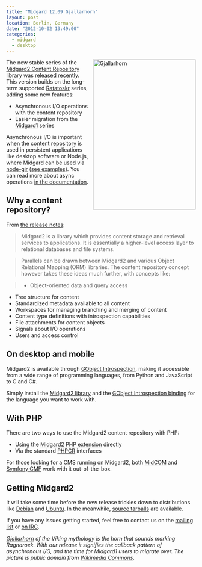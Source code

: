 ```yaml
---
title: "Midgard 12.09 Gjallarhorn"
layout: post
location: Berlin, Germany
date: "2012-10-02 13:49:00"
categories:
  - midgard
  - desktop
---
```

<img src="https://s3.eu-central-1.amazonaws.com/bergie-iki-fi/gjallarhorn.png" style="margin-left: 10px; float: right; width: 273px; height: 400px;" alt="Gjallarhorn" title="Heimdallr with Gjallarhorn by Lorenz Frølich, public domain" />

The new stable series of the [Midgard2 Content Repository](http://midgard-project.org/midgard2/) library was [released recently](http://lists.midgard-project.org/pipermail/dev/2012-September/003202.html). This version builds on the long-term supported [Ratatoskr](http://bergie.iki.fi/blog/ratatoskr_is_out-midgard2_content_repository_goes_lts/) series, adding some new features:

* Asynchronous I/O operations with the content repository
* Easier migration from the [Midgard1](http://midgard-project.org/midgard1/) series

Asynchronous I/O is important when the content repository is used in persistent applications like desktop software or Node.js, where Midgard can be used via [node-gir](https://npmjs.org/package/gir) ([see examples](https://github.com/piotras/node-gir/tree/master/tests/midgard)). You can read more about async operations [in the documentation](http://midgard-project.org/midgard2/#asynchronous).

## Why a content repository?

From [the release notes](http://lists.midgard-project.org/pipermail/dev/2012-September/003202.html):

> Midgard2 is a library which provides content storage and retrieval
services to applications. It is essentially a higher-level access
layer to relational databases and file systems.

> Parallels can be drawn between Midgard2 and various Object Relational
Mapping (ORM) libraries. The content repository concept however takes
these ideas much further, with concepts like:

> * Object-oriented data and query access
* Tree structure for content
* Standardized metadata available to all content
* Workspaces for managing branching and merging of content
* Content type definitions with introspection capabilities
* File attachments for content objects
* Signals about I/O operations
* Users and access control

## On desktop and mobile

Midgard2 is available through [GObject Introspection](http://developer.gnome.org/gi/stable/gi-overview.html), making it accessible from a wide range of programming languages, from Python and JavaScript to C and C#.

Simply install the [Midgard2 library](http://midgard-project.org/midgard2/#download) and the [GObject Introspection binding](https://live.gnome.org/GObjectIntrospection/Users) for the language you want to work with.

## With PHP

There are two ways to use the Midgard2 content repository with PHP:

* Using the [Midgard2 PHP extension](http://midgard-project.org/midgard2/#midgard2-php5) directly
* Via the standard [PHPCR](http://midgard-project.org/phpcr/) interfaces

For those looking for a CMS running on Midgard2, both [MidCOM](http://midgard-project.org/midcom/) and [Symfony CMF](http://cmf.symfony.com/) work with it out-of-the-box.

## Getting Midgard2

It will take some time before the new release trickles down to distributions like [Debian](http://packages.debian.org/search?keywords=midgard&searchon=names&suite=testing&section=all) and [Ubuntu](http://packages.ubuntu.com/search?keywords=midgard&searchon=names&suite=precise&section=all). In the meanwhile, [source tarballs](https://github.com/midgardproject/midgard-core/downloads) are available.

If you have any issues getting started, feel free to contact us on the [mailing list](http://lists.midgard-project.org/mailman/listinfo/dev) or [on IRC](irc://irc.freenode.net/midgard).

*[Gjallarhorn](http://en.wikipedia.org/wiki/Gjallarhorn) of the Viking mythology is the horn that sounds marking Ragnaroek. With our release it signifies the callback pattern of asynchronous I/O, and the time for Midgard1 users to migrate over. The picture is public domain from [Wikimedia Commons](http://commons.wikimedia.org/wiki/File:403px-Heimdallr_by_Froelich.jpg).*
